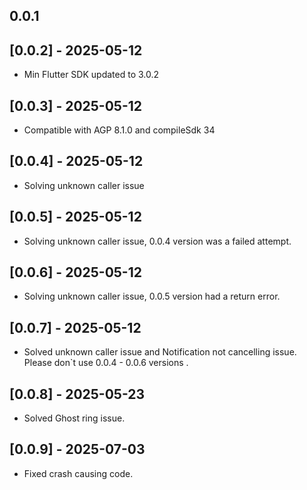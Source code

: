## 0.0.1

## [0.0.2] - 2025-05-12
- Min Flutter SDK updated to 3.0.2


## [0.0.3] - 2025-05-12
- Compatible with AGP 8.1.0 and compileSdk 34

## [0.0.4] - 2025-05-12
- Solving unknown caller issue

## [0.0.5] - 2025-05-12
- Solving unknown caller issue, 0.0.4 version was a failed attempt.

## [0.0.6] - 2025-05-12
- Solving unknown caller issue, 0.0.5 version had a return error.

## [0.0.7] - 2025-05-12
- Solved unknown caller issue and Notification not cancelling issue. Please don`t use 0.0.4 - 0.0.6 versions .

## [0.0.8] - 2025-05-23
- Solved Ghost ring issue.

## [0.0.9] - 2025-07-03
- Fixed crash causing code.

